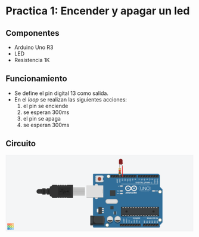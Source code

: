 # Practica 1: Encender y apagar un led

## Componentes

* Arduino Uno R3
* LED
* Resistencia 1K

## Funcionamiento

* Se define el pin digital 13 como salida.
* En el _loop_ se realizan las siguientes acciones:
	1. el pin se enciende
	2. se esperan 300ms
	3. el pin se apaga
	4. se esperan 300ms

## Circuito

![esquema tinkercad](pr1.png)

